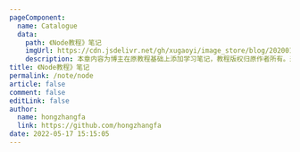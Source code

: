 ```yaml
---
pageComponent: 
  name: Catalogue
  data: 
    path: 《Node教程》笔记
    imgUrl: https://cdn.jsdelivr.net/gh/xugaoyi/image_store/blog/20200112120340.png
    description: 本章内容为博主在原教程基础上添加学习笔记，教程版权归原作者所有。来源：<a href='https://wangdoc.com/javascript/' target='_blank'>JavaScript教程</a>
title: 《Node教程》笔记
permalink: /note/node
article: false
comment: false
editLink: false
author: 
  name: hongzhangfa
  link: https://github.com/hongzhangfa
date: 2022-05-17 15:15:05
---
```

